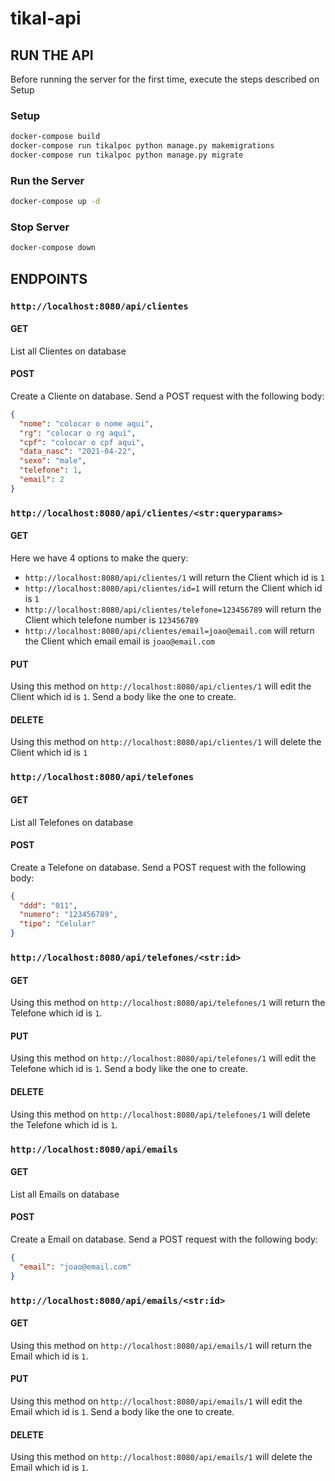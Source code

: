# tikal-api

## RUN THE API

Before running the server for the first time, execute the steps described on Setup

### Setup
```bash
docker-compose build
docker-compose run tikalpoc python manage.py makemigrations
docker-compose run tikalpoc python manage.py migrate
```

### Run the Server
```bash
docker-compose up -d
```

### Stop Server
```bash
docker-compose down
```

## ENDPOINTS

### `http://localhost:8080/api/clientes`
#### GET
List all Clientes on database

#### POST
Create a Cliente on database. Send a POST request with the following body:
```JSON
{
  "nome": "colocar o nome aqui",
  "rg": "colocar o rg aqui",
  "cpf": "colocar o cpf aqui",
  "data_nasc": "2021-04-22",
  "sexo": "male",
  "telefone": 1,
  "email": 2
}
```

### `http://localhost:8080/api/clientes/<str:queryparams>`
#### GET
Here we have 4 options to make the query:
- `http://localhost:8080/api/clientes/1` will return the Client which id is `1`
- `http://localhost:8080/api/clientes/id=1` will return the Client which id is `1`
- `http://localhost:8080/api/clientes/telefone=123456789` will return the Client which telefone number is `123456789`
- `http://localhost:8080/api/clientes/email=joao@email.com` will return the Client which email email is `joao@email.com`

#### PUT
Using this method on `http://localhost:8080/api/clientes/1` will edit the Client which id is `1`. Send a body like the one to create.

#### DELETE
Using this method on `http://localhost:8080/api/clientes/1` will delete the Client which id is `1`

### `http://localhost:8080/api/telefones`
#### GET
List all Telefones on database

#### POST
Create a Telefone on database. Send a POST request with the following body:
```JSON
{
  "ddd": "011",
  "numero": "123456789",
  "tipo": "Celular"
}
```

### `http://localhost:8080/api/telefones/<str:id>`
#### GET
Using this method on `http://localhost:8080/api/telefones/1` will return the Telefone which id is `1`.

#### PUT
Using this method on `http://localhost:8080/api/telefones/1` will edit the Telefone which id is `1`. Send a body like the one to create.

#### DELETE
Using this method on `http://localhost:8080/api/telefones/1` will delete the Telefone which id is `1`.

### `http://localhost:8080/api/emails`
#### GET
List all Emails on database

#### POST
Create a Email on database. Send a POST request with the following body:
```JSON
{
  "email": "joao@email.com"
}
```

### `http://localhost:8080/api/emails/<str:id>`
#### GET
Using this method on `http://localhost:8080/api/emails/1` will return the Email which id is `1`.

#### PUT
Using this method on `http://localhost:8080/api/emails/1` will edit the Email which id is `1`. Send a body like the one to create.

#### DELETE
Using this method on `http://localhost:8080/api/emails/1` will delete the Email which id is `1`.
